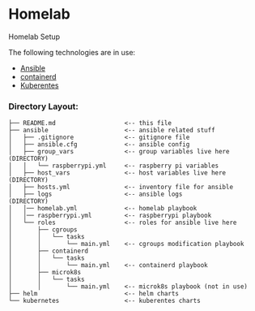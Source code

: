 # Homelab

Homelab Setup

The following technologies are in use:
- [Ansible](https://www.ansible.com/)
- [containerd](https://containerd.io/)
- [Kuberentes](https://kubernetes.io/)
    
### Directory Layout:
``` 
├── README.md                   <-- this file
├── ansible                     <-- ansible related stuff
│   ├── .gitignore              <-- gitignore file
│   ├── ansible.cfg             <-- ansible config
│   ├── group_vars              <-- group variables live here   (DIRECTORY)
│   │   └── raspberrypi.yml     <-- raspberry pi variables      
│   ├── host_vars               <-- host variables live here    (DIRECTORY)
│   ├── hosts.yml               <-- inventory file for ansible  
│   ├── logs                    <-- ansible logs                (DIRECTORY)
│   │── homelab.yml             <-- homelab playbook
│   │── raspberrypi.yml         <-- raspberrypi playbook
│   └── roles                   <-- roles for ansible live here
│       ├── cgroups
│       │   └── tasks
│       │       └── main.yml    <-- cgroups modification playbook
│       ├── containerd
│       │   └── tasks
│       │       └── main.yml    <-- containerd playbook
│       ├── microk8s
│       │   └── tasks
│       │       └── main.yml    <-- microk8s playbook (not in use)
├── helm                        <-- helm charts
└── kubernetes                  <-- kuberentes charts
```






